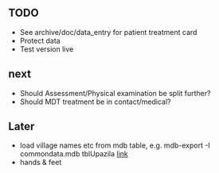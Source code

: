 ## TODO

* See archive/doc/data_entry for patient treatment card
* Protect data
* Test version live

## next

* Should Assessment/Physical examination be split further?
* Should MDT treatment be in contact/medical?

## Later

* load village names etc from mdb table, e.g. 
    mdb-export -I commondata.mdb tblUpazila
    [link](http://nialldonegan.me/2007/03/10/converting-microsoft-access-mdb-into-csv-or-mysql-in-linux/)
* hands & feet 


